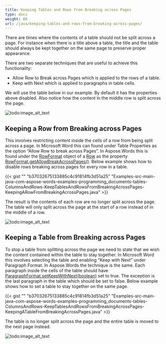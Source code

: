 ```yaml
---
title: Keeping Tables and Rows from Breaking across Pages
type: docs
weight: 80
url: /java/keeping-tables-and-rows-from-breaking-across-pages/
---
```


There are times where the contents of a table should not be split across a page. For instance when there is a title above a table, the title and the table should always be kept together on the same page to preserve proper appearance.

There are two separate techniques that are useful to achieve this functionality:

- Allow Row to Break across Pages which is applied to the rows of a table.
- Keep with Next which is applied to paragraphs in table cells.

We will use the table below in our example. By default it has the properties above disabled. Also notice how the content in the middle row is split across the page. 

![todo:image_alt_text](keeping-tables-and-rows-from-breaking-across-pages_1.png)

## Keeping a Row from Breaking across Pages

This involves restricting content inside the cells of a row from being split across a page. In Microsoft Word this can found under Table Properties as the option “Allow Row to break across Pages”.
In Aspose.Words this is found under the [RowFormat](http://www.aspose.com/api/java/words/com.aspose.words/classes/RowFormat) object of a [Row](http://www.aspose.com/api/java/words/com.aspose.words/classes/Row) as the property [RowFormat.getAllowBreakAcrossPages()](http://www.aspose.com/api/java/words/com.aspose.words/classes/rowformat/methods/getAllowBreakAcrossPages\(\)/). Below example shows how to disable rows breaking across pages for every row in a table.

{{< gist "" "b37032675133885c4c91814fb3d51a25" "Examples-src-main-java-com-aspose-words-examples-programming_documents-tables-ColumnsAndRows-KeepTablesAndRowsFromBreakingAcrossPages-KeepingARowFromBreakingAcrossPages.java" >}}

The result is the contents of each row are no longer split across the page. The table will only split across the page at the start of a row instead of in the middle of a row.

![todo:image_alt_text](keeping-tables-and-rows-from-breaking-across-pages_2.png)

## Keeping a Table from Breaking across Pages

To stop a table from splitting across the page we need to state that we wish the content contained within the table to stay together. In Microsoft Word this involves selecting the table and enabling “Keep with Next” under Paragraph Format. In Aspose.Words the technique is the same. Each paragraph inside the cells of the table should have [ParagraphFormat.setKeepWithNext(boolean)](http://www.aspose.com/api/java/words/com.aspose.words/classes/paragraphformat/methods/setKeepWithNext\(boolean\)/) set to true. The exception is the last paragraph in the table which should be set to false. Below example shows how to set a table to stay together on the same page.

{{< gist "" "b37032675133885c4c91814fb3d51a25" "Examples-src-main-java-com-aspose-words-examples-programming_documents-tables-ColumnsAndRows-KeepTablesAndRowsFromBreakingAcrossPages-KeepingATableFromBreakingAcrossPages.java" >}}

The table is no longer split across the page and the entire table is moved to the next page instead.

![todo:image_alt_text](keeping-tables-and-rows-from-breaking-across-pages_3.png)
